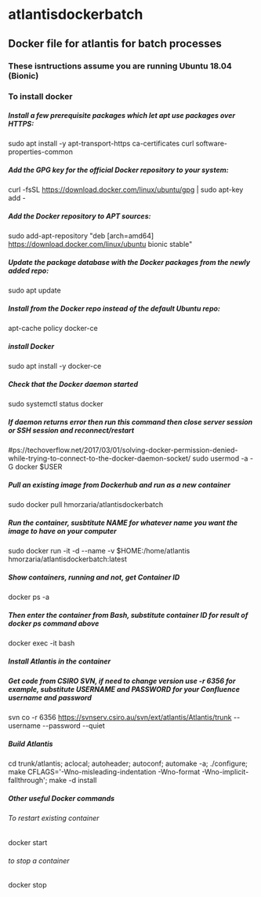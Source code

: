 # atlantisdockerbatch
## Docker file for atlantis for batch processes
### These isntructions assume you are running Ubuntu 18.04 (Bionic)

### To install docker
##### Install a few prerequisite packages which let apt use packages over HTTPS:
sudo apt install -y apt-transport-https ca-certificates curl software-properties-common

##### Add the GPG key for the official Docker repository to your system:
curl -fsSL https://download.docker.com/linux/ubuntu/gpg | sudo apt-key add -

##### Add the Docker repository to APT sources:
sudo add-apt-repository "deb [arch=amd64] https://download.docker.com/linux/ubuntu bionic stable"

##### Update the package database with the Docker packages from the newly added repo:
sudo apt update

##### Install from the Docker repo instead of the default Ubuntu repo:
apt-cache policy docker-ce

##### install Docker
sudo apt install -y docker-ce

##### Check that the Docker daemon started
sudo systemctl status docker

##### If daemon returns error then run this command then close server session or SSH session and reconnect/restart
#ps://techoverflow.net/2017/03/01/solving-docker-permission-denied-while-trying-to-connect-to-the-docker-daemon-socket/
sudo usermod -a -G docker $USER

##### Pull an existing image from Dockerhub and run as a new container
sudo docker pull hmorzaria/atlantisdockerbatch

##### Run the container, susbtitute NAME for whatever name you want the image to have on your computer
sudo docker run -it -d --name <NAME> -v $HOME:/home/atlantis hmorzaria/atlantisdockerbatch:latest

##### Show containers, running and not, get Container ID
docker ps -a 

##### Then enter the container from Bash, substitute container ID for result of docker ps command above
docker exec -it <container ID> bash

##### Install Atlantis in the container

##### Get code from CSIRO SVN, if need to change version use -r 6356 for example, substitute USERNAME and PASSWORD for your Confluence username and password

svn co -r 6356 https://svnserv.csiro.au/svn/ext/atlantis/Atlantis/trunk --username <USERNAME> --password <PASSWORD> --quiet

##### Build Atlantis
cd trunk/atlantis; aclocal; autoheader; autoconf; automake -a; ./configure; make CFLAGS='-Wno-misleading-indentation -Wno-format -Wno-implicit-fallthrough'; make -d install

##### Other useful Docker commands
###### To restart existing container
docker start <container ID> 

###### to stop a container
docker stop <containerID> 


